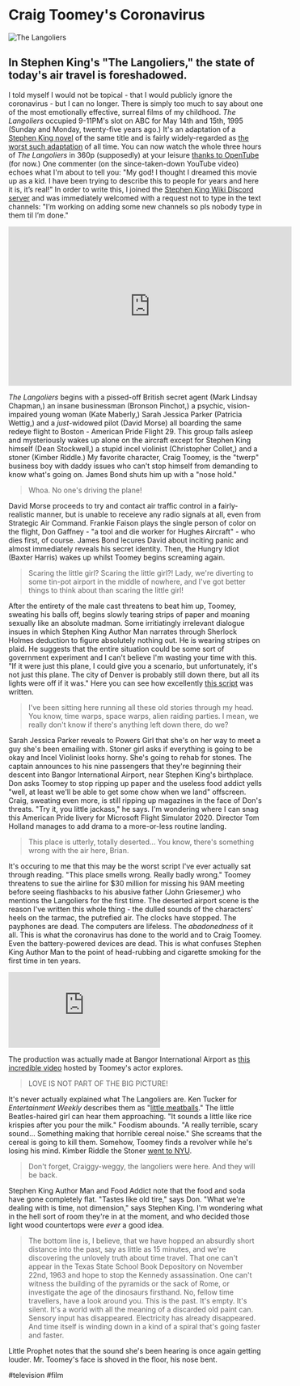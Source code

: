 # Craig Toomey's Coronavirus

![The Langoliers](https://i.snap.as/DGO3fQ4.jfif)

## In Stephen King's "The Langoliers," the state of today's air travel is foreshadowed.

I told myself I would not be topical - that I would publicly ignore the coronavirus - but I can no longer. There is simply too much to say about one of the most emotionally effective, surreal films of my childhood. *The Langoliers* occupied 9-11PM's slot on ABC for May 14th and 15th, 1995 (Sunday and Monday, twenty-five years ago.) It's an adaptation of a [Stephen King novel](https://www.amazon.com/Langoliers-Stephen-King/dp/1982136057) of the same title and is fairly widely-regarded as [the worst such adaptation](https://letterboxd.com/yojrb/film/the-langoliers/) of all time. You can now watch the whole three hours of *The Langoliers* in 360p (supposedly) at your leisure [thanks to OpenTube](https://open.tube/videos/watch/397129b2-25fc-49c0-a802-881c5dad5b06?title=0&warningTitle=0&controls=0) (for now.) One commenter (on the since-taken-down YouTube video) echoes what I'm about to tell you: "My god! I thought I dreamed this movie up as a kid. I have been trying to describe this to people for years and here it is, it’s real!" In order to write this, I joined the [Stephen King Wiki Discord server](https://discord.gg/X3bAngj) and was immediately welcomed with a request not to type in the text channels: "I’m working on adding some new channels so pls nobody type in them til I’m done."

<iframe width="560" height="315" sandbox="allow-same-origin allow-scripts" src="https://open.tube/videos/embed/397129b2-25fc-49c0-a802-881c5dad5b06?title=0&warningTitle=0" frameborder="0" allowfullscreen></iframe>

*The Langoliers* begins with a pissed-off British secret agent (Mark Lindsay Chapman,) an insane businessman (Bronson Pinchot,) a psychic, vision-impaired young woman (Kate Maberly,) Sarah Jessica Parker (Patricia Wettig,) and a *just*-widowed pilot (David Morse) all boarding the same redeye flight to Boston - American Pride Flight 29. This group falls asleep and mysteriously wakes up alone on the aircraft except for Stephen King himself (Dean Stockwell,) a stupid incel violinist (Christopher Collet,) and a stoner (Kimber Riddle.) My favorite character, Craig Toomey, is the "twerp" business boy with daddy issues who can't stop himself from demanding to know what's going on. James Bond shuts him up with a "nose hold."

> Whoa. No one's driving the plane!

David Morse proceeds to try and contact air traffic control in a fairly-realistic manner, but is unable to receieve any radio signals at all, even from Strategic Air Command. Frankie Faison plays the single person of color on the flight, Don Gaffney - "a tool and die worker for Hughes Aircraft" - who dies first, of course. James Bond lecures David about inciting panic and almost immediately reveals his secret identity. Then, the Hungry Idiot (Baxter Harris) wakes up whilst Toomey begins screaming again.

> Scaring the little girl? Scaring the little girl?! Lady, we're diverting to some tin-pot airport in the middle of nowhere, and I've got better things to think about than scaring the little girl!

After the entirety of the male cast threatens to beat him up, Toomey, sweating his balls off, begins slowly tearing strips of paper and moaning sexually like an absolute madman. Some irritiatingly irrelevant dialogue insues in which Stephen King Author Man narrates through Sherlock Holmes deduction to figure absolutely nothing out. He is wearing stripes on plaid. He suggests that the entire situation could be some sort of government experiment and I can't believe I'm wasting your time with this. "If it were just this plane, I could give you a scenario, but unfortunately, it's not just this plane. The city of Denver is probably still down there, but all its lights were off if it was." Here you can see how excellently [this script](https://eileenlong-my.sharepoint.com/:b:/g/personal/david_eileenlonglcsw_com/EUcVc3WXy4FLkBEtbl6ZOkgBXJSgV9zkQlACXEaq3U3DJQ) was written.

> I've been sitting here running all these old stories through my head. You know, time warps, space warps, alien raiding parties. I mean, we really don't know if there's anything left down there, do we?

Sarah Jessica Parker reveals to Powers Girl that she's on her way to meet a guy she's been emailing with. Stoner girl asks if everything is going to be okay and Incel Violinist looks horny. She's going to rehab for stones. The captain announces to his nine passengers that they're beginning their descent into Bangor International Airport, near Stephen King's birthplace. Don asks Toomey to stop ripping up paper and the useless food addict yells "well, at least we'll be able to get some chow when we land" offscreen. Craig, sweating even more, is still ripping up magazines in the face of Don's threats. "Try it, you little jackass," he says. I'm wondering where I can snag this American Pride livery for Microsoft Flight Simulator 2020. Director Tom Holland manages to add drama to a more-or-less routine landing.

> This place is utterly, totally deserted... You know, there's something wrong with the air here, Brian.

It's occuring to me that this may be the worst script I've ever actually sat through reading. "This place smells wrong. Really badly wrong." Toomey threatens to sue the airline for $30 million for missing his 9AM meeting before seeing flashbacks to his abusive father (John Griesemer,) who mentions the Langoliers for the first time. The deserted airport scene is the reason I've written this whole thing - the dulled sounds of the characters' heels on the tarmac, the putrefied air. The clocks have stopped. The payphones are dead. The computers are lifeless. The *abadonedness* of it all. This is what the coronavirus has done to the world and to Craig Toomey. Even the battery-powered devices are dead. This is what confuses Stephen King Author Man to the point of head-rubbing and cigarette smoking for the first time in ten years.

<iframe width="auto" height="auto" src="https://www.youtube.com/embed/D6McXLFsx-M?controls=0" frameborder="0" allow="accelerometer; autoplay; encrypted-media; gyroscope; picture-in-picture" allowfullscreen></iframe>

The production was actually made at Bangor International Airport as [this incredible video](https://youtu.be/D6McXLFsx-M) hosted by Toomey's actor explores.

> LOVE IS NOT PART OF THE BIG PICTURE!

It's never actually explained what The Langoliers are. Ken Tucker for *Entertainment Weekly* describes them as "[little meatballs](https://ew.com/article/1995/05/12/tv-movie-review-langoliers/)." The little Beatles-haired girl can hear them approaching. "It sounds a little like rice krispies after you pour the milk." Foodism abounds. "A really terrible, scary sound... Something making that horrible cereal noise." She screams that the cereal is going to kill them. Somehow, Toomey finds a revolver while he's losing his mind. Kimber Riddle the Stoner [went to NYU](https://www.imdb.com/name/nm0725760/). 

> Don't forget, Craiggy-weggy, the langoliers were here. And they will be back.

Stephen King Author Man and Food Addict note that the food and soda have gone completely flat. "Tastes like old tire," says Don. "What we're dealing with is time, not dimension," says Stephen King. I'm wondering what in the hell sort of room they're in at the moment, and who decided those light wood countertops were *ever* a good idea.

> The bottom line is, I believe, that we have hopped an absurdly short distance into the past, say as little as 15 minutes, and we're discovering the unlovely truth about time travel. That one can't appear in the Texas State School Book Depository on November 22nd, 1963 and hope to stop the Kennedy assassination. One can't witness the building of the pyramids or the sack of Rome, or investigate the age of the dinosaurs firsthand. No, fellow time travellers, have a look around you. This is the past. It's empty. It's silent. It's a world with all the meaning of a discarded old paint can. Sensory input has disappeared. Electricity has already disappeared. And time itself is winding down in a kind of a spiral that's going faster and faster.

Little Prophet notes that the sound she's been hearing is once again getting louder. Mr. Toomey's face is shoved in the floor, his nose bent.

#television #film